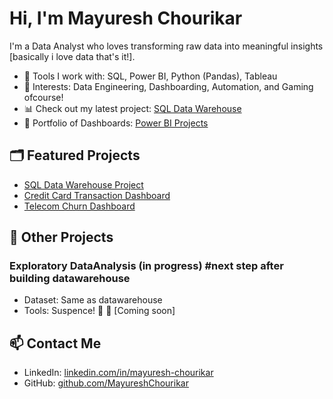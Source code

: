 # Hi, I'm Mayuresh Chourikar

I'm a Data Analyst who loves transforming raw data into meaningful insights [basically i love data that's it!].

- 🔧 Tools I work with: SQL, Power BI, Python (Pandas), Tableau
- 🧠 Interests: Data Engineering, Dashboarding, Automation, and Gaming ofcourse!
- 📊 Check out my latest project: [SQL Data Warehouse](https://github.com/Mayuresh200/sql-data-warehouse-project.git)
- 📂 Portfolio of Dashboards: [Power BI Projects](https://github.com/Mayuresh200/projects)

## 🗂 Featured Projects
- [SQL Data Warehouse Project](https://github.com/MayureshChourikar/sql-data-warehouse)
- [Credit Card Transaction Dashboard](https://github.com/Mayuresh200/Projects/tree/main/Credit%20Card%20Transaction%20report)
- [Telecom Churn Dashboard](https://github.com/Mayuresh200/Projects/tree/main/Telecom%20Churn%20Analysis%20India)
## 📁 Other Projects

### Exploratory DataAnalysis (in progress)  #next step after building datawarehouse
- Dataset: Same as datawarehouse 
- Tools: Suspence! 🥁
🔗 [Coming soon]

## 📫 Contact Me 

- LinkedIn: [linkedin.com/in/mayuresh-chourikar](https://www.linkedin.com/in/mayureshchourikar)
- GitHub: [github.com/MayureshChourikar](https://github.com/Mayuresh200)
